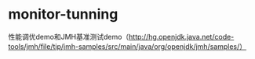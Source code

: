 # monitor-tunning
性能调优demo和JMH基准测试demo（http://hg.openjdk.java.net/code-tools/jmh/file/tip/jmh-samples/src/main/java/org/openjdk/jmh/samples/）
